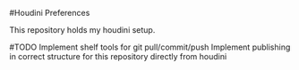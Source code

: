 #Houdini Preferences

This repository holds my houdini setup.

#TODO
Implement shelf tools for git pull/commit/push
Implement publishing in correct structure for this repository directly from houdini
